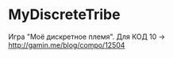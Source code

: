 MyDiscreteTribe
===============

Игра "Моё дискретное племя". Для КОД 10 -> http://gamin.me/blog/compo/12504
